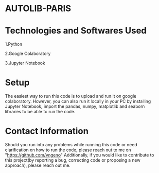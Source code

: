 # AUTOLIB-PARIS

# Technologies and Softwares Used
1.Python 

2.Google Colaboratory

3.Jupyter Notebook

# Setup
The easiest way to run this code is to upload and run it on google colaboratory. However, you can also run it locally in your PC by installing Jupyter Notebook, import the pandas, numpy, matplotlib and seaborn libraries to be able to run the code.

# Contact Information
Should you run into any problems while running this code or need clarification on how to run the code, please reach out to me on "https://github.com/vngeno" Additionally, if you would like to contribute to this project(by reporting a bug, correcting code or proposing a new approach), please reach out me.
